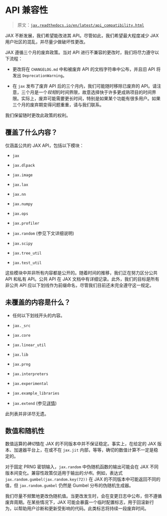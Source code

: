 # API 兼容性

> 原文：[`jax.readthedocs.io/en/latest/api_compatibility.html`](https://jax.readthedocs.io/en/latest/api_compatibility.html)

JAX 不断发展，我们希望能改进其 API。尽管如此，我们希望最大程度减少 JAX 用户社区的混乱，并尽量少做破坏性更改。

JAX 遵循三个月的废弃政策。当对 API 进行不兼容的更改时，我们将尽力遵守以下流程：

+   更改将在 `CHANGELOG.md` 中和被废弃 API 的文档字符串中公布，并且旧 API 将发出 `DeprecationWarning`。

+   在 `jax` 发布了废弃 API 后的三个月内，我们可能随时移除已废弃的 API。请注意，三个月是一个*较短*的时间界限，故意选择快于许多更成熟项目的时间界限。实际上，废弃可能需要更长时间，特别是如果某个功能有很多用户。如果三个月的废弃期变得问题重重，请与我们联系。

我们保留随时更改此政策的权利。

## 覆盖了什么内容？

仅涵盖公共的 JAX API，包括以下模块：

+   `jax`

+   `jax.dlpack`

+   `jax.image`

+   `jax.lax`

+   `jax.nn`

+   `jax.numpy`

+   `jax.ops`

+   `jax.profiler`

+   `jax.random` (参见下文详细说明)

+   `jax.scipy`

+   `jax.tree_util`

+   `jax.test_util`

这些模块中并非所有内容都是公开的。随着时间的推移，我们正在努力区分公共 API 和私有 API。公共 API 在 JAX 文档中有详细记录。此外，我们的目标是所有非公共 API 应以下划线作为前缀命名，尽管我们目前还未完全遵守这一规定。

## 未覆盖的内容是什么？

+   任何以下划线开头的内容。

+   `jax._src`

+   `jax.core`

+   `jax.linear_util`

+   `jax.lib`

+   `jax.prng`

+   `jax.interpreters`

+   `jax.experimental`

+   `jax.example_libraries`

+   `jax.extend` (参见[详情](https://jax.readthedocs.io/en/latest/jax.extend.html))

此列表并非详尽无遗。

## 数值和随机性

数值运算的*确切*值在 JAX 的不同版本中并不保证稳定。事实上，在给定的 JAX 版本、加速器平台上，在或不在 `jax.jit` 内部，等等，确切的数值计算不一定是稳定的。

对于固定 PRNG 密钥输入，`jax.random` 中伪随机函数的输出可能会在 JAX 不同版本间变化。兼容性政策仅适用于输出的*分布*。例如，表达式 `jax.random.gumbel(jax.random.key(72))` 在 JAX 的不同版本中可能返回不同的值，但 `jax.random.gumbel` 仍然是 Gumbel 分布的伪随机生成器。

我们尽量不频繁地更改伪随机值。当更改发生时，会在变更日志中公布，但不遵循废弃周期。在某些情况下，JAX 可能会暴露一个临时配置标志，用于回滚新行为，以帮助用户诊断和更新受影响的代码。此类标志将持续一段废弃时间。
